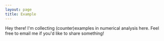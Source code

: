 ```yaml
---
layout: page
title: Example
---
```


<p class="message">
  Hey there! I'm collecting (counter)examples in numerical analysis here. Feel free to email me if you'd like to share something!
</p>


